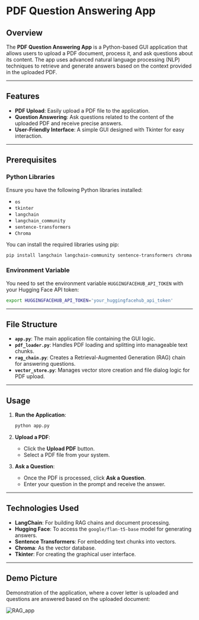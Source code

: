 # PDF Question Answering App

## Overview
The **PDF Question Answering App** is a Python-based GUI application that allows users to upload a PDF document, process it, and ask questions about its content. The app uses advanced natural language processing (NLP) techniques to retrieve and generate answers based on the context provided in the uploaded PDF.

---

## Features
- **PDF Upload**: Easily upload a PDF file to the application.
- **Question Answering**: Ask questions related to the content of the uploaded PDF and receive precise answers.
- **User-Friendly Interface**: A simple GUI designed with Tkinter for easy interaction.

---

## Prerequisites

### Python Libraries
Ensure you have the following Python libraries installed:

- `os`
- `tkinter`
- `langchain`
- `langchain_community`
- `sentence-transformers`
- `Chroma`

You can install the required libraries using pip:
```bash
pip install langchain langchain-community sentence-transformers chroma
```

### Environment Variable
You need to set the environment variable `HUGGINGFACEHUB_API_TOKEN` with your Hugging Face API token:

```bash
export HUGGINGFACEHUB_API_TOKEN='your_huggingfacehub_api_token'
```

---

## File Structure
- **`app.py`**: The main application file containing the GUI logic.
- **`pdf_loader.py`**: Handles PDF loading and splitting into manageable text chunks.
- **`rag_chain.py`**: Creates a Retrieval-Augmented Generation (RAG) chain for answering questions.
- **`vector_store.py`**: Manages vector store creation and file dialog logic for PDF upload.

---

## Usage

1. **Run the Application**:
   ```bash
   python app.py
   ```

2. **Upload a PDF**:
   - Click the **Upload PDF** button.
   - Select a PDF file from your system.

3. **Ask a Question**:
   - Once the PDF is processed, click **Ask a Question**.
   - Enter your question in the prompt and receive the answer.

---

## Technologies Used
- **LangChain**: For building RAG chains and document processing.
- **Hugging Face**: To access the `google/flan-t5-base` model for generating answers.
- **Sentence Transformers**: For embedding text chunks into vectors.
- **Chroma**: As the vector database.
- **Tkinter**: For creating the graphical user interface.

---

## Demo Picture

Demonstration of the application, where a cover letter is uploaded and questions are answered based on the uploaded document:

![RAG_app](https://github.com/user-attachments/assets/5e96b8ab-62d9-4a26-80e7-b2f9c8a4576c)